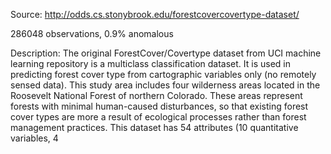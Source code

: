 Source: http://odds.cs.stonybrook.edu/forestcovercovertype-dataset/

286048 observations, 0.9% anomalous

Description:
The original ForestCover/Covertype dataset from UCI machine learning repository is a multiclass classification dataset. It is used in predicting forest cover type from cartographic variables only (no remotely sensed data). This study area includes four wilderness areas located in the Roosevelt National Forest of northern Colorado. These areas represent forests with minimal human-caused disturbances, so that existing forest cover types are more a result of ecological processes rather than forest management practices. This dataset has 54 attributes (10 quantitative variables, 4